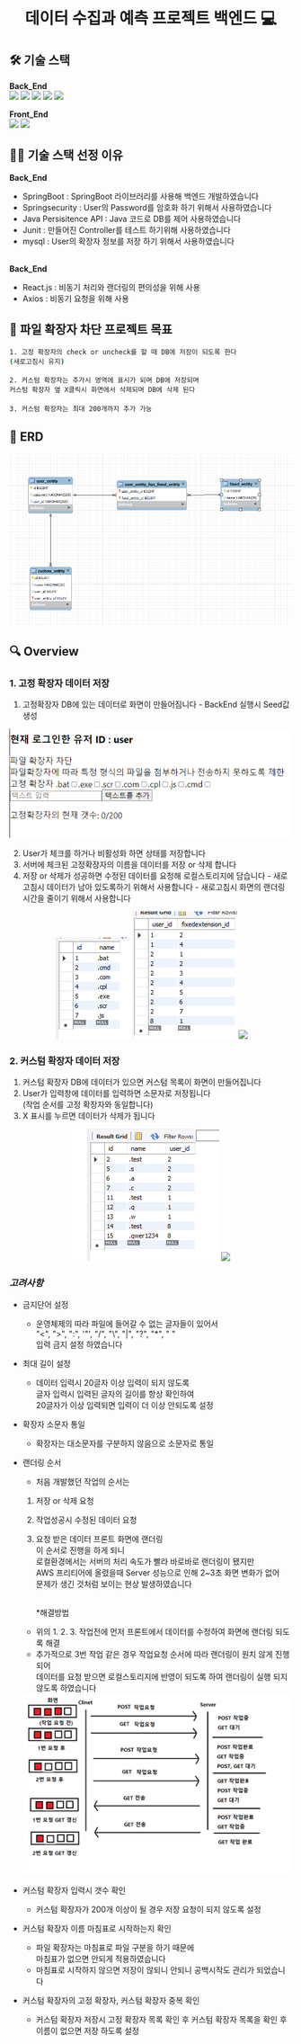 <h1 align="center">데이터 수집과 예측 프로젝트 백엔드 💻 </h1>

## 🛠️ 기술 스택

**Back_End**<br/>
<img src="https://img.shields.io/badge/springboot-6DB33F?style=flat-square&logo=SpringBoot&logoColor=white" />
<img src="https://img.shields.io/badge/springsecurity-6DB33F?style=round&logo=springsecurity&logoColor=white" />
<img src="https://img.shields.io/badge/Java Persisitence API-6DB33F?style=round&logo=&logoColor=white" />
<img src="https://img.shields.io/badge/junit5-25A162?style=round&logo=junit5&logoColor=white" />
<img src="https://img.shields.io/badge/mysql-4479A1?style=round&logo=mysql&logoColor=white" />

**Front_End** <br/>
<img src="https://img.shields.io/badge/React.js-61DAFB?style=round&logo=React&logoColor=white" />
<img src="https://img.shields.io/badge/Axios-5A29E4?style=round&logo=Axios&logoColor=white" />

## 🤹🏻 기술 스택 선정 이유

**Back_End**

- SpringBoot : SpringBoot 라이브러리를 사용해 백엔드 개발하였습니다
- Springsecurity : User의 Password를 암호화 하기 위해서 사용하였습니다
- Java Persisitence API : Java 코드로 DB를 제어 사용하였습니다
- Junit : 만들어진 Controller를 테스트 하기위해 사용하였습니다
- mysql : User의 확장자 정보를 저장 하기 위해서 사용하였습니다 <br/><br/>

**Back_End**

- React.js : 비동기 처리와 랜더링의 편의성을 위해 사용
- Axios : 비동기 요청을 위해 사용

## 📌 파일 확장자 차단 프로젝트 목표

```sh
1. 고정 확장자의 check or uncheck를 할 때 DB에 저장이 되도록 한다
(새로고침시 유지)

2. 커스텀 확장자는 추가시 영역에 표시가 되며 DB에 저장되며
커스텀 확장자 옆 X클릭시 화면에서 삭제되며 DB에 삭제 된다

3. 커스텀 확장자는 최대 200개까지 추가 가능
```

## 📄 ERD

<center>
    <img src="./img/ERD.png" />
</center>

## 🔍 Overview

### 1. 고정 확장자 데이터 저장

1. 고정확장자 DB에 있는 데이터로 화면이 만들어짐니다 - BackEnd 실행시 Seed값 생성
<center>
    <img src="./img/MainPage.PNG" />
</center>

2. User가 체크를 하거나 비활성화 하면 상태를 저장합니다
3. 서버에 체크된 고정확장자의 이름을 데이터를 저장 or 삭제 합니다
4. 저장 or 삭제가 성공하면 수정된 데이터를 요청해 로컬스토리지에 담습니다 - 새로고침시 데이터가 남아 있도록하기 위해서 사용합니다 - 새로고침시 화면의 랜더링 시간을 줄이기 위해서 사용합니다
<center>
    <img src="./img/FixedList.PNG" />
    <img src="./img/FixedUser.PNG" />
    <img src="https://github.com/JoonGit/Flow_Task_Test/assets/102887528/8d08b212-8e51-42fd-9d3b-fce0c3fb42dd">
</center>

### 2. 커스텀 확장자 데이터 저장

1. 커스텀 확장자 DB에 데이터가 있으면 커스텀 목록이 화면이 만들어집니다
2. User가 입력창에 데이터를 입력하면 소문자로 저장됩니다<br/>
   (작업 순서를 고정 확장자와 동일합니다)
3. X 표시를 누르면 데이터가 삭제가 됩니다
<center>
    <img src="./img/CustomList.PNG" />
    <img src="https://github.com/JoonGit/Flow_Task_Test/assets/102887528/7741f789-de6d-4135-9fff-5c2a5382c4d1">

</center>

### _고려사항_

- 금지단어 설정

  - 운영체제의 따라 파일에 들어갈 수 없는 글자들이 있어서 <br>
    "<", ">", ":", '"', "/", "\\", "|", "?", "\*", " "<br>
    입력 금지 설정 하였습니다

- 최대 길이 설정

  - 데이터 입력시 20글자 이상 입력이 되지 않도록 <br>
    글자 입력시 입력된 글자의 길이를 항상 확인하여 <br>
    20글자가 이상 입력되면 입력이 더 이상 안되도록 설정

- 확장자 소문자 통일

  - 확장자는 대소문자를 구분하지 않음으로 소문자로 통일

- 랜더링 순서

  - 처음 개발했던 작업의 순서는

  1. 저장 or 삭제 요청
  2. 작업성공시 수정된 데이터 요청
  3. 요청 받은 데이터 프론트 화면에 랜더링<br>
     이 순서로 진행을 하게 되니<br>
     로컬환경에서는 서버의 처리 속도가 빨라 바로바로 랜더링이 됐지만<br>
     AWS 프리티어에 올렸을때 Server 성능으로 인해 2~3초 화면 변화가 없어<br>
     문제가 생긴 것처럼 보이는 현상 발생하였습니다 <br><br>

     \*해결방법

  - 위의 1. 2. 3. 작업전에 먼저 프론트에서 데이터를 수정하여 화면에 랜더링 되도록 해결
  - 추가적으로 3번 작업 같은 경우 작업요청 순서에 따라 랜더링이 원치 않게 진행되어<br>
  데이터를 요청 받으면 로컬스토리지에 반영이 되도록 하여 랜더링이 실행 되지 않도록 하였습니다
  <center>
  <img src="./img/Unwanted_rendering.png" />
  </center>

- 커스텀 확장자 입력시 갯수 확인
  - 커스텀 확장자가 200개 이상이 될 경우 저장 요청이 되지 않도록 설정
- 커스텀 확장자 이름 마침표로 시작하는지 확인
  - 파일 확장자는 마침표로 파일 구분을 하기 때문에<br>
    마침표가 없으면 안되게 적용하였습니다<br>
  - 마침표로 시작하지 않으면 저장이 않되니 안되니 공백시작도 관리가 되었습니다<br>
- 커스텀 확장자의 고정 확장자, 커스텀 확장자 중복 확인
  - 커스텀 확장자 저장시
    고정 확장자 목록 확인 후 커스텀 확장자 목록을 확인 후
    이름이 없으면 저장 하도록 설정
